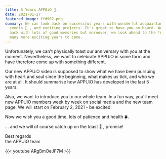 ```yaml
---
title: 5 Years APPUiO 🥳.
date: 2021-01-27
featured_image: ffd902.png
summary: We can look back on successful years with wonderful acquaintances, fun
  events 🍻 , and exciting projects. It's great to have you on board. We look
  back with lots of good memories but moreover, we look ahead to the future with
  many more exciting years to come.
---
```

Unfortunately, we can't physically toast our anniversary with you at the moment. Nevertheless, we want to celebrate APPUiO in some form and have therefore come up with something different.

Our new APPUiO video is supposed to show what we have been pursuing with heart and soul since the beginning, what makes us tick, and who we are at all. It should summarise how APPUiO has developed in the last 5 years.

Also, we want to introduce you to our whole team. In a fun way, you'll meet new APPUiO members week by week on social media and the new team page. We will start on February 2, 2021 - be excited!

Now we wish you a good time, lots of patience and health 🍀.

... and we will of course catch up on the toast 🍻 , promise!

Best regards\
the APPUiO team

{{< youtube ARgBmOeJF7M >}}
